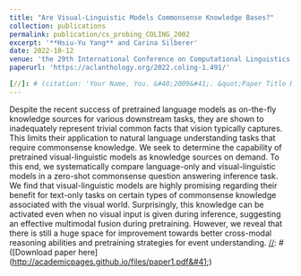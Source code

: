 ```yaml
---
title: "Are Visual-Linguistic Models Commonsense Knowledge Bases?"
collection: publications
permalink: publication/cs_probing_COLING_2002
excerpt: '**Hsiu-Yu Yang** and Carina Silberer'
date: 2022-10-12
venue: 'the 29th International Conference on Computational Linguistics (COLING)'
paperurl: 'https://aclanthology.org/2022.coling-1.491/'

[//]: # (citation: 'Your Name, You. &#40;2009&#41;. &quot;Paper Title Number 1.&quot; <i>Journal 1</i>. 1&#40;1&#41;.')
---
```

Despite the recent success of pretrained language models as on-the-fly knowledge sources for various downstream tasks, they are shown to inadequately represent trivial common facts that vision typically captures. This limits their application to natural language understanding tasks that require commonsense knowledge. We seek to determine the capability of pretrained visual-linguistic models as knowledge sources on demand. To this end, we systematically compare language-only and visual-linguistic models in a zero-shot commonsense question answering inference task. We find that visual-linguistic models are highly promising regarding their benefit for text-only tasks on certain types of commonsense knowledge associated with the visual world. Surprisingly, this knowledge can be activated even when no visual input is given during inference, suggesting an effective multimodal fusion during pretraining. However, we reveal that there is still a huge space for improvement towards better cross-modal reasoning abilities and pretraining strategies for event understanding.
[//]: # ([Download paper here]&#40;http://academicpages.github.io/files/paper1.pdf&#41;)

[//]: # (Recommended citation: Your Name, You. &#40;2009&#41;. "Paper Title Number 1." <i>Journal 1</i>. 1&#40;1&#41;.)